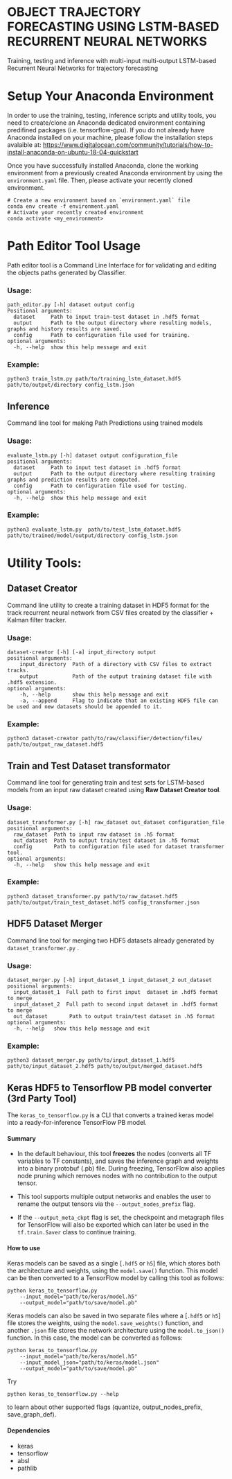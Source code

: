 # OBJECT TRAJECTORY FORECASTING USING LSTM-BASED RECURRENT NEURAL NETWORKS

Training, testing and inference with multi-input multi-output LSTM-based Recurrent Neural Networks for trajectory forecasting 

# Setup Your Anaconda Environment

In order to use the training, testing, inference scripts and utility tools, you need to create/clone an Anaconda dedicated environment containing predifined packages (i.e. tensorflow-gpu). If you do not already have Anaconda installed on your machine, please follow the installation steps avalaible at: 
https://www.digitalocean.com/community/tutorials/how-to-install-anaconda-on-ubuntu-18-04-quickstart

Once you have successfully installed Anaconda, clone the working environment from a previously created Anaconda environment by using the `environment.yaml` file. Then, please activate your recently cloned environment.

	# Create a new environment based on `environment.yaml` file
	conda env create -f environment.yaml
	# Activate your recently created environment
	conda activate <my_environment>

# Path Editor Tool Usage

Path editor tool is a Command Line Interface for for validating and editing the objects paths generated by Classifier.
### Usage: 
	path_editor.py [-h] dataset output config
	Positional arguments:
	  dataset     Path to input train-test dataset in .hdf5 format
	  output      Path to the output directory where resulting models, graphs and history results are saved.
	  config      Path to configuration file used for training.
	optional arguments:
	  -h, --help  show this help message and exit
### Example:
	python3 train_lstm.py path/to/training_lstm_dataset.hdf5 path/to/output/directory config_lstm.json

## Inference
Command line tool for making Path Predictions using trained models
### Usage:
	evaluate_lstm.py [-h] dataset output configuration_file
	positional arguments:
	  dataset     Path to input test dataset in .hdf5 format
	  output      Path to the output directory where resulting training graphs and prediction results are computed.
	  config      Path to configuration file used for testing.
	optional arguments:
	  -h, --help  show this help message and exit
### Example:
	python3 evaluate_lstm.py  path/to/test_lstm_dataset.hdf5 path/to/trained/model/output/directory config_lstm.json

# Utility Tools:

## Dataset Creator
  Command line utility to create a training dataset in HDF5 format for the track recurrent neural network from CSV files created by the classifier + Kalman filter tracker.
### Usage:
	dataset-creator [-h] [-a] input_directory output
	positional arguments:
    	input_directory  Path of a directory with CSV files to extract tracks.
    	output           Path of the output training dataset file with .hdf5 extension.
	optional arguments:
    	-h, --help       show this help message and exit
    	-a, --append     Flag to indicate that an existing HDF5 file can be used and new datasets should be appended to it.
### Example:
	python3 dataset-creator path/to/raw/classifier/detection/files/ path/to/output_raw_dataset.hdf5

## Train and Test Dataset transformator
Command line tool for generating train and test sets for LSTM-based models from an input raw dataset created using **Raw Dataset Creator tool**.
### Usage:
	dataset_transformer.py [-h] raw_dataset out_dataset configuration_file
	positional arguments:
	  raw_dataset  Path to input raw dataset in .h5 format
	  out_dataset  Path to output train/test dataset in .h5 format
	  config       Path to configuration file used for dataset transformer tool.
	optional arguments:
	  -h, --help   show this help message and exit
### Example:
	python3 dataset_transformer.py path/to/raw_dataset.hdf5 path/to/output/train_test_dataset.hdf5 config_transformer.json

## HDF5 Dataset Merger
Command line tool for merging two HDF5 datasets already generated by `dataset_transformer.py` .
### Usage:
	dataset_merger.py [-h] input_dataset_1 input_dataset_2 out_dataset
	positional arguments:
	  input_dataset_1  Full path to first input  dataset in .hdf5 format to merge
	  input_dataset_2  Full path to second input dataset in .hdf5 format to merge
	  out_dataset       Path to output train/test dataset in .h5 format
	optional arguments:
	  -h, --help   show this help message and exit
### Example:
	python3 dataset_merger.py path/to/input_dataset_1.hdf5 path/to/input_dataset_2.hdf5 path/to/output/merged_dataset.hdf5

## Keras HDF5 to Tensorflow PB model converter (3rd Party Tool)
The `keras_to_tensorflow.py` is a CLI that converts a trained keras model into a ready-for-inference TensorFlow PB model.

#### Summary
- In the default behaviour, this tool **freezes** the nodes (converts all TF variables to TF constants), and saves the inference graph and weights into a binary protobuf (.pb) file. During freezing, TensorFlow also applies node pruning which removes nodes with no contribution to the output tensor.

- This tool supports multiple output networks and enables the user to rename the output tensors via the `--output_nodes_prefix` flag.
 
- If the `--output_meta_ckpt` flag is set, the checkpoint and metagraph files for TensorFlow will also be exported
which can later be used in the `tf.train.Saver` class to continue training.   

#### How to use
Keras models can be saved as a single [`.hdf5` or `h5`] file, which stores both the architecture and weights, using the `model.save()` function.
 This model can be then converted to a TensorFlow model by calling this tool as follows:
    
    python keras_to_tensorflow.py 
        --input_model="path/to/keras/model.h5" 
        --output_model="path/to/save/model.pb"
        
Keras models can also be saved in two separate files where a [`.hdf5` or `h5`] file stores the weights, using the `model.save_weights()` function, and another `.json` file stores the network architecture using the `model.to_json()` function.
In this case, the model can be converted as follows:

    python keras_to_tensorflow.py 
        --input_model="path/to/keras/model.h5" 
        --input_model_json="path/to/keras/model.json" 
        --output_model="path/to/save/model.pb"

Try 

    python keras_to_tensorflow.py --help

to learn about other supported flags (quantize, output_nodes_prefix, save_graph_def).
#### Dependencies
- keras
- tensorflow
- absl
- pathlib